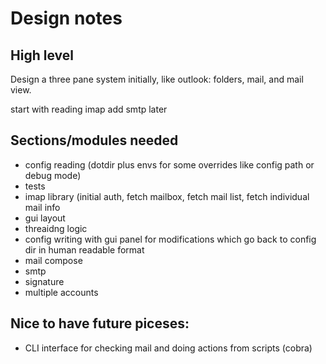 # Design notes


## High level

Design a three pane system initially, like outlook: folders, mail, and mail view.

start with reading imap
add smtp later


## Sections/modules needed

 * config reading (dotdir plus envs for some overrides like config path or debug mode)
 * tests
 * imap library (initial auth, fetch mailbox, fetch mail list, fetch individual mail info
 * gui layout
 * threaidng logic
 * config writing with gui panel for modifications which go back to config dir in human readable format
 * mail compose
 * smtp
 * signature
 * multiple accounts

## Nice to have future piceses:

 * CLI interface for checking mail and doing actions from scripts (cobra)
